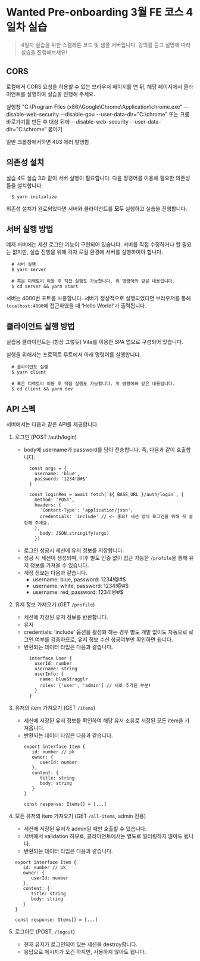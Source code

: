 # Wanted Pre-onboarding 3월 FE 코스 4일차 실습

> 4일차 실습을 위한 스켈레톤 코드 및 샘플 서버입니다. 강의를 듣고 설명에 따라 실습을 진행해보세요!

## CORS
로컬에서 CORS 요청을 허용할 수 있는 브라우저 페이지를 연 뒤, 해당 페이지에서 클라이언트를 실행하여 실습을 진행해 주세요.

실행창
"C:\Program Files (x86)\Google\Chrome\Application\chrome.exe" --disable-web-security --disable-gpu --user-data-dir="C:\chrome”
또는 크롬바로가기를 만든 후 대상 뒤에 --disable-web-security --user-data-dir="C:\chrome” 붙이기

일반 크롬창에서하면 403 에러 발생함

## 의존성 설치
실습 4도 실습 3과 같이 서버 실행이 필요합니다.
다음 명령어를 이용해 필요한 의존성들을 설치합니다.

```shell
  $ yarn initialize
```

의존성 설치가 완료되었다면 서버와 클라이언트를 **모두** 실행하고 실습을 진행합니다.

## 서버 실행 방법
예제 서버에는 세션 로그인 기능이 구현되어 있습니다.
서버를 직접 수정하거나 할 필요는 없지만, 실습 진행을 위해 각자 로컬 환경에 서버를 실행하여야 합니다.
```shell
  # 서버 실행
  $ yarn server
  
  # 혹은 디렉토리 이동 후 직접 실행도 가능합니다. 위 명령어와 같은 내용입니다.
  $ cd server && yarn start
```

서버는 4000번 포트를 사용합니다. 서버가 정상적으로 실행되었다면 브라우저를 통해 `localhost:4000`에 접근하였을 때 'Hello World!'가 출력됩니다.

## 클라이언트 실행 방법
실습용 클라이언트는 (항상 그렇듯) Vite를 이용한 SPA 앱으로 구성되어 있습니다.

실행을 위해서는 프로젝트 루트에서 아래 명령어를 실행합니다. 

```shell
  # 클라이언트 실행
  $ yarn client

  # 혹은 디렉토리 이동 후 직접 실행도 가능합니다. 위 명령어와 같은 내용입니다.
  $ cd client && yarn dev
```

## API 스펙

서버에서는 다음과 같은 API를 제공합니다.

1. 로그인 (POST /auth/login)
    - body에 username과 password를 담아 전송합니다. 즉, 다음과 같이 호출합니다.
      ```tsx
        const args = {
          username: 'blue',
          password: '1234!@#$' 
        }
       
        const loginRes = await fetch(`${ BASE_URL }/auth/login`, {
          method: 'POST',
          headers: {
            'Content-Type': 'application/json',
            credentials: 'include' // <- 중요! 세션 방식 로그인을 위해 꼭 설정해 주세요. 
          },
            body: JSON.stringify(args)
          })
      ```
    - 로그인 성공시 세션에 유저 정보를 저장합니다.
    - 성공 시 세션이 생성되며, 이후 별도 인증 없이 접근 가능한 `/profile`을 통해 유저 정보를 가져올 수 있습니다.
    - 계정 정보는 다음과 같습니다.
      - username: blue, password: 1234!@#$
      - username: white, password: 1234!@#$
      - username: red, password: 1234!@#$ 

2. 유저 정보 가져오기 (GET `/profile`)
    - 세션에 저장된 유저 정보를 반환합니다.
    - 유저 
    - credentials: 'include' 옵션을 활성화 하는 경우 별도 개발 없이도 자동으로 로그인 여부를 검증하므로, 유저 정보 수신 성공여부만 확인하면 됩니다.
    - 반환되는 데이터 타입은 다음과 같습니다.
      ```tsx
        interface User {
          userId: number
          username: string
          userInfo: {
            name: blueStragglr
            roles: ['user', 'admin'] // 새로 추가된 부분!
          }
        }
      ```


3. 유저의 item 가져오기 (GET `/items`)
   - 세션에 저장된 유저 정보를 확인하여 해당 유저 소유로 저장된 모든 item을 가져옵니다.
   - 반환되는 데이터 타입은 다음과 같습니다.
     ```tsx
     export interface Item {
        id: number // pk
        owner: {
           userId: number
        },
        content: {
           title: string
           body: string
        }
     }
     
     const response: Items[] = [...]
     ```

4. 모든 유저의 item 가져오기 (GET `/all-items`, admin 전용)
   - 세션에 저장된 유저가 admin일 때만 호출할 수 있습니다.
   - 서버에서 validation 하므로, 클라이언트에서는 별도로 필터링하지 않아도 됩니다.
   - 반환되는 데이터 타입은 다음과 같습니다.
    ```tsx
    export interface Item {
       id: number // pk
       owner: {
          userId: number
       },
       content: {
          title: string
          body: string
       }
    }
    
    const response: Items[] = [...]
    ```

5. 로그아웃 (POST, `/logout`)
   - 현재 유저가 로그인되어 있는 세션을 destroy합니다.
   - 응답으로 메시지가 오긴 하지만, 사용하지 않아도 됩니다.

